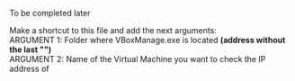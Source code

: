 To be completed later

Make a shortcut to this file and add the next arguments:<br>
ARGUMENT 1: Folder where VBoxManage.exe is located <b>(address without the last "\")</b><br>
ARGUMENT 2: Name of the Virtual Machine you want to check the IP address of<br>
